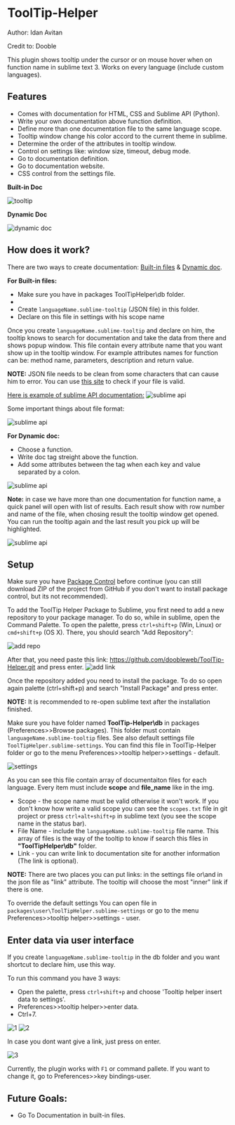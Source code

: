 # ToolTip-Helper

Author: Idan Avitan

Credit to: Dooble

This plugin shows tooltip under the cursor or on mouse hover when on function name in sublime text 3.
Works on every language (include custom languages).

## Features

<ul>
  <li>Comes with documentation for HTML, CSS and Sublime API (Python).</li>
  <li>Write your own documentation above function definition.</li>
  <li>Define more than one documentation file to the same language scope.</li>
  <li>Tooltip window change his color accord to the current theme in sublime.</li>
  <li>Determine the order of the attributes in tooltip window.</li>
  <li>Control on settings like: window size, timeout, debug mode.</li>
  <li>Go to documentation definition.</li>
  <li>Go to documentation website.</li>
  <li> CSS control from the settings file.</li>
</ul>

<b>Built-in Doc</b>

<img src="http://s28.postimg.org/op1xxk9j1/tooltip.png" alt="tooltip">

<b>Dynamic Doc</b>

<img src="http://s16.postimg.org/67ub24hnp/tool.png" alt="dynamic doc">

## How does it work?

There are two ways to create documentation: <u>Built-in files</u> & <u>Dynamic doc</u>.

<b>For Built-in files:</b>
<ul>
  <li>Make sure you have in packages ToolTipHelper\db folder.<li>
  <li>Create <code>languageName.sublime-tooltip</code> (JSON file) in this folder.</li>
  <li>Declare on this file in settings with his scope name</li>
</ul>

Once you create <code>languageName.sublime-tooltip</code> and declare on him, the tooltip knows to search for documentation and take the data from there and shows popup window.
This file contain every attribute name that you want show up in the tooltip window. For example attributes names for function can be: method name, parameters, description and return value.

<b>NOTE:</b> JSON file needs to be clean from some characters that can cause him to error. 
You can use <a href="http://jsonlint.com/">this site</a> to check if your file is valid.

<u>Here is example of sublime API documentation:</u>
<img src="http://s10.postimg.org/t1ecgy9vt/json_example.png" alt="sublime api">

Some important things about file format:


<img src="http://s29.postimg.org/9vvxfurtz/rules.png" alt="sublime api">

<b>For Dynamic doc:</b>

- Choose a function.
-  Write doc tag streight above the function.
- Add some attributes between the tag when each key and value separated by a colon.


<img src="http://s30.postimg.org/69jhxq6wh/dynamic.png" alt="sublime api">

<b>Note:</b> in case we have more than one documentation for function name, a quick panel will open with list of results.
Each result show with row number and name of the file, when chosing result the tooltip window get opened.
You can run the tooltip again and the last result you pick up will be highlighted.

<img src="http://s29.postimg.org/9qlvlsdsn/image.png" alt="sublime api">


## Setup

Make sure you have <a href="https://packagecontrol.io/installation" alt="packagecontrol">Package Control</a> before continue (you can still download ZIP of the project from GitHub if you don't want to install package control, but its not recommended).


To add the ToolTip Helper Package to Sublime, you first need to add a new repository to your package manager. To do so, while in sublime, open the Command Palette. To open the palette, press <code>ctrl+shift+p</code> (Win, Linux) or <code>cmd+shift+p</code> (OS X).
There, you should search "Add Repository": 

<img src="http://s12.postimg.org/iv5k5nwul/add_repo.png" alt="add repo">

After that, you need paste this link: https://github.com/doobleweb/ToolTip-Helper.git and press enter.
<img src="http://s9.postimg.org/vu5pvg467/url_dooble.png" alt="add link">

Once the repository added you need to install the package. To do so open again palette (ctrl+shift+p) and search "Install Package" and press enter.

<b>NOTE:</b> It is recommended to re-open sublime text after the installation finished.

Make sure you have folder named <b>ToolTip-Helper\db</b> in packages (Preferences>>Browse packages). This folder must contain <code>languageName.sublime-tooltip</code> files.
See also default settings file <code>ToolTipHelper.sublime-settings</code>.
You can find this file in ToolTip-Helper folder or go to the menu Preferences>>tooltip helper>>settings - default.

<img src="http://s16.postimg.org/s7t72j4o5/settings.png" alt="settings">

As you can see this file contain array of documentaiton files for each language.
Every item must include <b>scope</b> and <b>file_name</b> like in the img.

<ul>
  <li> Scope - the scope name must be valid otherwise it won't work. If you don't know how write a valid scope you can see the <code>scopes.txt</code> file in git project or press <code>ctrl+alt+shift+p</code> in sublime text (you see the scope name in the status bar).
  <li> File Name - include the <code>languageName.sublime-tooltip</code> file name. This array of files is the way of the tooltip to know if search this files in <b>"ToolTipHelper\db"</b> folder.
  <li> Link - you can write link to documentation site for another information (The link is optional).
</ul>

<b>NOTE:</b> There are two places you can put links: in the settings file or\and in the json file as "link" attribute.
The tooltip will choose the most "inner" link if there is one.

To override the default settings You can open file in <code>packages\user\ToolTipHelper.sublime-settings</code> or go to the menu Preferences>>tooltip helper>>settings - user.

## Enter data via user interface

If you create <code>languageName.sublime-tooltip</code> in the db folder and you want shortcut to declare him, use this way.

To run this command you have 3 ways:
-  Open the palette, press <code>ctrl+shift+p</code> and choose 'Tooltip helper insert data to settings'.
-  Preferences>>tooltip helper>>enter data.
-  Ctrl+7.

<img src="http://s23.postimg.org/vp1v4vdyz/image.png" alt="1">
<img src="http://s11.postimg.org/peulug8yr/image.png" alt="2">

In case you dont want give a link, just press on enter.

<img src="http://s13.postimg.org/ui8grveuv/image.png" alt="3">

Currently, the plugin works with <code>F1</code> or command pallete. If you want to change it, go to Preferences>>key bindings-user.

## Future Goals:
<ul> 
  <li> Go To Documentation in built-in files.
</ul>
